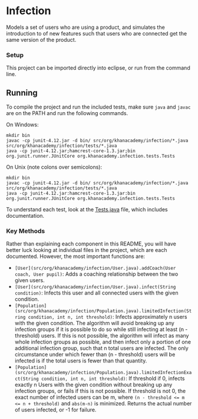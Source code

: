 Infection
=========

Models a set of users who are using a product, and simulates the introduction to of new features such that users who are connected get the same version of the product.

### Setup ###
This project can be imported directly into eclipse, or run from the command line.

## Running ##
To compile the project and run the included tests, make sure `java` and `javac` are on the PATH and run the following commands.

On Windows:

    mkdir bin
    javac -cp junit-4.12.jar -d bin/ src/org/khanacademy/infection/*.java src/org/khanacademy/infection/tests/*.java
    java -cp junit-4.12.jar;hamcrest-core-1.3.jar;bin org.junit.runner.JUnitCore org.khanacademy.infection.tests.Tests

On Unix (note colons over semicolons):

    mkdir bin
    javac -cp junit-4.12.jar -d bin/ src/org/khanacademy/infection/*.java src/org/khanacademy/infection/tests/*.java
    java -cp junit-4.12.jar:hamcrest-core-1.3.jar:bin org.junit.runner.JUnitCore org.khanacademy.infection.tests.Tests

To understand each test, look at the [Tests.java](src/org/khanacademy/infection/tests/Tests.java) file, which includes documentation.
	
### Key Methods ###

Rather than explaining each component in this README, you will have better luck looking at individual files in the project, which are each documented. However, the most important functions are:

* `[User](src/org/khanacademy/infection/User.java).addCoach(User coach, User pupil)`: Adds a coaching relationship between the two given users.
* `[User](src/org/khanacademy/infection/User.java).infect(String condition)`: Infects this user and all connected users with the given condition.
* `[Population](src/org/khanacademy/infection/Population.java).limitedInfection(String condition, int n, int threshold)`: Infects approximately n users with the given condition. The algorithm will avoid breaking up any infection groups if it is possible to do so while still infecting at least (n - threshold) users. If this is not possible, the algorithm will infect as many whole infection groups as possible, and then infect only a portion of one additional infection group, such that n total users are infected. The only circumstance under which fewer than (n - threshold) users will be infected is if the total users is fewer than that quantity.
* `[Population](src/org/khanacademy/infection/Population.java).limitedInfectionExact(String condition, int n, int threshold)`: If threshold if 0, infects exactly n Users with the given condition without breaking up any infection groups, or fails if this is not possible. If threshold is not 0, the exact number of infected users can be m, where `(n - threshold <= m <= n + threshold)` and `abs(m-n)` is minimized. Returns the actual number of users infected, or -1 for failure.
